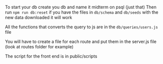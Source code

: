 To start your db create you db and name it midterm on psql (just that)
Then run ```npm run db:reset``` if you have the files in ```db/schema``` and ```db/seeds``` with the new data downloaded it will work 

All the functions that converts the query to js are in the ```db/queries/users.js``` file

You will have to create a file for each route and put them in the server.js file (look at routes folder for example)

The script for the front end is in public/scripts